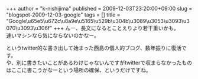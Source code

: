 +++
author = "k-nishijima"
published = 2009-12-03T23:20:00+09:00
slug = "blogspot-2009-12-03-google"
tags = []
title = "Google\u65e5\u672c\u8a9e\u5165\u529b\u304b\u3089\u3053\u3093\u3070\u3093\u306f"
+++
んー、長文になるとことえりより若干重いかも。  
速いマシンなら気にならないのかなー。  
  
というtwitter的な書き出して始まった西島の個人的ブログ、数年振りに復活です。  
や、別に書きたいことがあるわけじゃないんですがtwitterで収まらなかったものはここに書こうかなーという場所の確保、というだけですね。
